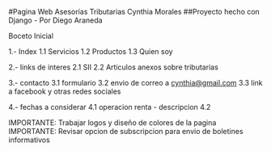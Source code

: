 #Pagina Web Asesorías Tributarias Cynthia Morales
##Proyecto hecho con Django - Por Diego Araneda

Boceto Inicial

1.- Index
 1.1 Servicios
 1.2 Productos
 1.3 Quien soy

2.- links de interes
 2.1 SII
 2.2 Articulos anexos sobre tributarias

3.- contacto
 3.1 formulario
 3.2 envio de correo a cynthia@gmail.com
 3.3 link a facebook y otras redes sociales

4.- fechas a considerar
 4.1 operacion renta - descripcion
 4.2 

IMPORTANTE: Trabajar logos y diseño de colores de la pagina
IMPORTANTE: Revisar opcion de subscripcion para envio de boletines informativos

